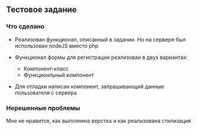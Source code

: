 ## Тестовое задание
### Что сделано
* Реализован функционал, описанный в задании. Но на сервере был использован nodeJS вместо php
* Функционал формы для регистрации реализован в двух вариантах:
  * Компонент-класс
  * Функционльный компонент
  
* Для отладки написан компонент, запрашивающий данные пользователя с сервера

### Нерешенные проблемы
Мне не нравится, как выполнена верстка и как реализована стилизация
